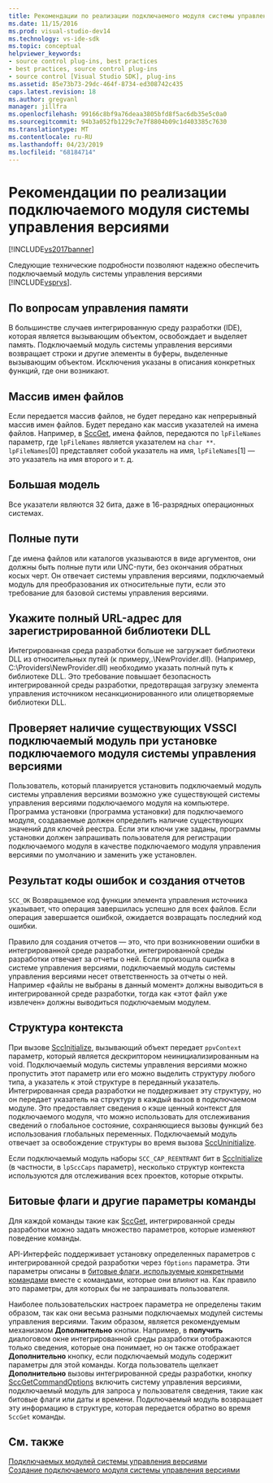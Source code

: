 ```yaml
---
title: Рекомендации по реализации подключаемого модуля системы управления версиями | Документация Майкрософт
ms.date: 11/15/2016
ms.prod: visual-studio-dev14
ms.technology: vs-ide-sdk
ms.topic: conceptual
helpviewer_keywords:
- source control plug-ins, best practices
- best practices, source control plug-ins
- source control [Visual Studio SDK], plug-ins
ms.assetid: 85e73b73-29dc-464f-8734-ed308742c435
caps.latest.revision: 18
ms.author: gregvanl
manager: jillfra
ms.openlocfilehash: 99166c8bf9a76deaa3805bfd8f5ac6db35e5c0a0
ms.sourcegitcommit: 94b3a052fb1229c7e7f8804b09c1d403385c7630
ms.translationtype: MT
ms.contentlocale: ru-RU
ms.lasthandoff: 04/23/2019
ms.locfileid: "68184714"
---
```

# <a name="best-practices-for-implementing-a-source-control-plug-in"></a>Рекомендации по реализации подключаемого модуля системы управления версиями
[!INCLUDE[vs2017banner](../includes/vs2017banner.md)]

Следующие технические подробности позволяют надежно обеспечить подключаемый модуль системы управления версиями [!INCLUDE[vsprvs](../includes/vsprvs-md.md)].  
  
## <a name="memory-management-issues"></a>По вопросам управления памяти  
 В большинстве случаев интегрированную среду разработки (IDE), которая является вызывающим объектом, освобождает и выделяет память. Подключаемый модуль системы управления версиями возвращает строки и другие элементы в буферы, выделенные вызывающим объектом. Исключения указаны в описания конкретных функций, где они возникают.  
  
## <a name="arrays-of-file-names"></a>Массив имен файлов  
 Если передается массив файлов, не будет передано как непрерывный массив имен файлов. Будет передано как массив указателей на имена файлов. Например, в [SccGet](../extensibility/sccget-function.md), имена файлов, передаются по `lpFileNames` параметр, где `lpFileNames` является указателем на `char **`. `lpFileNames`[0] представляет собой указатель на имя, `lpFileNames`[1] — это указатель на имя второго и т. д.  
  
## <a name="large-model"></a>Большая модель  
 Все указатели являются 32 бита, даже в 16-разрядных операционных системах.  
  
## <a name="fully-qualified-paths"></a>Полные пути  
 Где имена файлов или каталогов указываются в виде аргументов, они должны быть полные пути или UNC-пути, без окончания обратных косых черт. Он отвечает системы управления версиями, подключаемый модуль для преобразования их относительные пути, если это требование для базовой системы управления версиями.  
  
## <a name="specify-a-fully-qualified-path-for-the-registered-dll"></a>Укажите полный URL-адрес для зарегистрированной библиотеки DLL  
 Интегрированная среда разработки больше не загружает библиотеки DLL из относительных путей (к примеру,.\NewProvider.dll). (Например, C:\Providers\NewProvider.dll) необходимо указать полный путь к библиотеке DLL. Это требование повышает безопасность интегрированной среды разработки, предотвращая загрузку элемента управления источником несанкционированного или олицетворяемые библиотеки DLL.  
  
## <a name="check-for-an-existing-vssci-plug-in-when-you-install-your-source-control-plug-in"></a>Проверяет наличие существующих VSSCI подключаемый модуль при установке подключаемого модуля системы управления версиями  
 Пользователь, который планируется установить подключаемый модуль системы управления версиями возможно уже существующей системы управления версиями подключаемого модуля на компьютере. Программа установки (программа установки) для подключаемого модуля, создаваемые должен определить наличие существующих значений для ключей реестра. Если эти ключи уже заданы, программы установки должен запрашивать пользователя для регистрации подключаемого модуля в качестве подключаемого модуля управления версиями по умолчанию и заменить уже установлен.  
  
## <a name="error-result-codes-and-reporting"></a>Результат коды ошибок и создания отчетов  
 `SCC_OK` Возвращаемое код функции элемента управления источника указывает, что операция завершилась успешно для всех файлов. Если операция завершается ошибкой, ожидается возвращать последний код ошибки.  
  
 Правило для создания отчетов — это, что при возникновении ошибки в интегрированной среде разработки, интегрированной среды разработки отвечает за отчеты о ней. Если произошла ошибка в системе управления версиями, подключаемый модуль системы управления версиями несет ответственность за отчеты о ней. Например «файлы не выбраны в данный момент» должны выводиться в интегрированной среде разработки, тогда как «этот файл уже извлечен» должны выводиться подключаемым модулем.  
  
## <a name="the-context-structure"></a>Структура контекста  
 При вызове [SccInitialize](../extensibility/sccinitialize-function.md), вызывающий объект передает `ppvContext` параметр, который является дескриптором неинициализированным на void. Подключаемый модуль системы управления версиями можно пропустить этот параметр или его можно выделить структуру любого типа, а указатель к этой структуре в переданный указатель. Интегрированная среда разработки не поддерживает эту структуру, но он передает указатель на структуру в каждый вызов в подключаемом модуле. Это предоставляет сведения о кэше ценный контекст для подключаемого модуля, что можно использовать для отслеживания сведений о глобальное состояние, сохраняющиеся вызовы функций без использования глобальных переменных. Подключаемый модуль отвечает за освобождение структуры во время вызова [SccUninitialize](../extensibility/sccuninitialize-function.md).  
  
 Если подключаемый модуль наборы `SCC_CAP_REENTRANT` бит в [SccInitialize](../extensibility/sccinitialize-function.md) (в частности, в `lpSccCaps` параметр), несколько структур контекста используются для отслеживания всех проектов, которые открыты.  
  
## <a name="bitflags-and-other-command-options"></a>Битовые флаги и другие параметры команды  
 Для каждой команды такие как [SccGet](../extensibility/sccget-function.md), интегрированной среды разработки можно задать множество параметров, которые изменяют поведение команды.  
  
 API-Интерфейс поддерживает установку определенных параметров с интегрированной средой разработки через `fOptions` параметра. Эти параметры описаны в [битовые флаги, используемые конкретными командами](../extensibility/bitflags-used-by-specific-commands.md) вместе с командами, которые они влияют на. Как правило это параметры, для которых бы не запрашивать пользователя.  
  
 Наиболее пользовательских настроек параметра не определены таким образом, так как они весьма разными подключаемых модулей системы управления версиями. Таким образом, является рекомендуемым механизмом **Дополнительно** кнопки. Например, в **получить** диалоговом окне интегрированной среды разработки отображаются только сведения, которые она понимает, но он также отображает **Дополнительно** кнопку, если подключаемый модуль содержит параметры для этой команды. Когда пользователь щелкает **Дополнительно** вызовы интегрированной среды разработки, кнопку [SccGetCommandOptions](../extensibility/sccgetcommandoptions-function.md) включить систему управления версиями, подключаемый модуль для запроса у пользователя сведения, такие как битовые флаги или даты и времени. Подключаемый модуль возвращает эту информацию в структуре, которая передается обратно во время `SccGet` команды.  
  
## <a name="see-also"></a>См. также  
 [Подключаемых модулей системы управления версиями](../extensibility/source-control-plug-ins.md)   
 [Создание подключаемого модуля системы управления версиями](../extensibility/internals/creating-a-source-control-plug-in.md)
